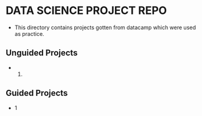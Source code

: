 # DATA SCIENCE PROJECT REPO
- This directory contains projects gotten from datacamp which were used as practice.
## Unguided Projects
- 1.
## Guided Projects
- 1

